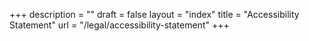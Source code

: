 +++
description = ""
draft = false
layout = "index"
title = "Accessibility Statement"
url = "/legal/accessibility-statement"
+++
